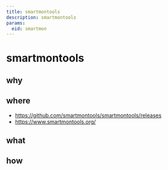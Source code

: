 ```yaml
---
title: smartmontools
description: smartmontools
params:
  eid: smartmon
---
```


# smartmontools

## why

## where
* https://github.com/smartmontools/smartmontools/releases
* https://www.smartmontools.org/

## what

## how
